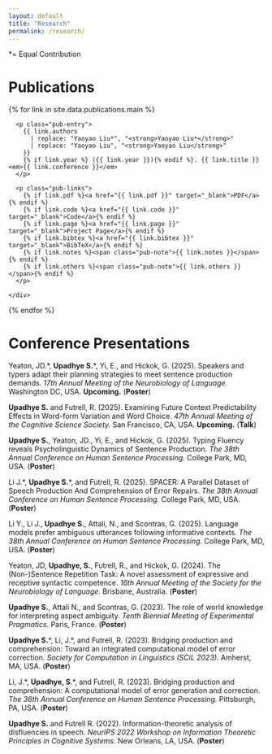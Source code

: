 ```yaml
---
layout: default
title: "Research"
permalink: /research/
---
```


*= Equal Contribution

<h1 class="pub-header">Publications</h1>

<div class="pub-list">
  {% for link in site.data.publications.main %}
    <div class="pub-item">

      <p class="pub-entry">
        {{ link.authors 
          | replace: "Yaoyao Liu*", "<strong>Yaoyao Liu*</strong>" 
          | replace: "Yaoyao Liu", "<strong>Yaoyao Liu</strong>" 
        }}
        {% if link.year %} ({{ link.year }}){% endif %}. {{ link.title }} <em>{{ link.conference }}</em>
      </p>

      <p class="pub-links">
        {% if link.pdf %}<a href="{{ link.pdf }}" target="_blank">PDF</a>{% endif %}
        {% if link.code %}<a href="{{ link.code }}" target="_blank">Code</a>{% endif %}
        {% if link.page %}<a href="{{ link.page }}" target="_blank">Project Page</a>{% endif %}
        {% if link.bibtex %}<a href="{{ link.bibtex }}" target="_blank">BibTeX</a>{% endif %}
        {% if link.notes %}<span class="pub-note">{{ link.notes }}</span>{% endif %}
        {% if link.others %}<span class="pub-note">{{ link.others }}</span>{% endif %}
      </p>

    </div>
  {% endfor %}
</div>

<h1 class="pub-header"> Conference Presentations</h1>

<div class="presentation-entry">

<p> Yeaton, JD.*, <strong> Upadhye S.</strong>*, Yi, E., and Hickok, G. (2025). Speakers and typers adapt their planning strategies to meet sentence production demands. <em> 17th Annual Meeting of the Neurobiology of Language.</em> Washington DC, USA. <strong>Upcoming.</strong> (<strong>Poster</strong>)</p>

<p><strong>Upadhye S.</strong> and Futrell, R. (2025). Examining Future Context Predictability Effects in Word-form Variation and Word Choice. <em>47th Annual Meeting of the Cognitive Science Society.</em> San Francisco, CA, USA. <strong>Upcoming.</strong> (<strong>Talk</strong>)</p>

<p><strong>Upadhye S.</strong>, Yeaton, JD., Yi, E., and Hickok, G. (2025). Typing Fluency reveals Psycholinguistic Dynamics of Sentence Production. <em>The 38th Annual Conference on Human Sentence Processing.</em> College Park, MD, USA. (<strong>Poster</strong>)</p>

<p>Li J.*, <strong>Upadhye S.</strong>*, and Futrell, R. (2025). SPACER: A Parallel Dataset of Speech Production And Comprehension of Error Repairs. <em>The 38th Annual Conference on Human Sentence Processing. </em> College Park, MD, USA. (<strong>Poster</strong>)</p>

<p>Li Y., Li J., <strong>Upadhye S.</strong>, Attali, N., and Scontras, G. (2025). Language models prefer ambiguous utterances following informative contexts. <em>The 38th Annual Conference on Human Sentence Processing. </em> College Park, MD, USA. (<strong>Poster</strong>)</p>

<p>Yeaton, JD, <strong>Upadhye, S.</strong>, Futrell, R., and Hickok, G. (2024). The (Non-)Sentence Repetition Task: A novel assessment of expressive and receptive syntactic competence. <em>16th Annual Meeting of the Society for the Neurobiology of Language.</em> Brisbane, Australia. (<strong>Poster</strong>)</p>

<p><strong>Upadhye S.</strong>, Attali N., and Scontras, G. (2023). The role of world knowledge for interpreting aspect ambiguity. <em>Tenth Biennial Meeting of Experimental Pragmatics. </em> Paris, France. (<strong>Poster</strong>)</p>

<p><strong>Upadhye S.</strong>*, Li, J.*, and Futrell, R. (2023). Bridging production and comprehension: Toward an integrated computational model of error correction. <em>Society for Computation in Linguistics (SCiL 2023).</em> Amherst, MA, USA. (<strong>Poster</strong>)</p>

<p>Li, J.*, <strong>Upadhye, S</strong>.*, and Futrell, R. (2023). Bridging production and comprehension: A computational model of error generation and correction. <em>The 36th Annual Conference on Human Sentence Processing. </em> Pittsburgh, PA, USA. (<strong>Poster</strong>)</p>

<p><strong>Upadhye S.</strong> and Futrell R. (2022). Information-theoretic analysis of disfluencies in speech. <em>NeurIPS 2022 Workshop on Information Theoretic Principles in Cognitive Systems. </em> New Orleans, LA, USA. (<strong>Poster</strong>)</p>
</div>


